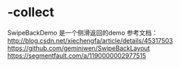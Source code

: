 # -collect

SwipeBackDemo 是一个侧滑返回的demo
参考文档：
http://blog.csdn.net/xiechengfa/article/details/45317503
https://github.com/geminiwen/SwipeBackLayout
https://segmentfault.com/a/1190000002977515

